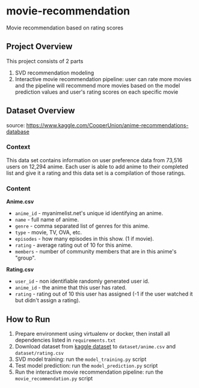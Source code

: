 # movie-recommendation
Movie recommendation based on rating scores

## Project Overview
This project consists of 2 parts
1. SVD recommendation modeling
2. Interactive movie recommendation pipeline: user can rate more movies and the pipeline will recommend more movies based on the model prediction values and user's rating scores on each specific movie

## Dataset Overview
source: https://www.kaggle.com/CooperUnion/anime-recommendations-database

### Context
This data set contains information on user preference data from 73,516 users on 12,294 anime. Each user is able to add anime to their completed list and give it a rating and this data set is a compilation of those ratings.

### Content
**Anime.csv**
- `anime_id` - myanimelist.net's unique id identifying an anime.
- `name` - full name of anime.
- `genre` - comma separated list of genres for this anime.
- `type` - movie, TV, OVA, etc.
- `episodes` - how many episodes in this show. (1 if movie).
- `rating` - average rating out of 10 for this anime.
- `members` - number of community members that are in this anime's "group".

**Rating.csv**
- `user_id` - non identifiable randomly generated user id.
- `anime_id` - the anime that this user has rated.
- `rating` - rating out of 10 this user has assigned (-1 if the user watched it but didn't assign a rating).

## How to Run
1. Prepare environment using virtualenv or docker, then install all dependencies listed in `requirements.txt`
2. Download dataset from [kaggle dataset](https://www.kaggle.com/CooperUnion/anime-recommendations-database) to `dataset/anime.csv` and `dataset/rating.csv`
3. SVD model training: run the `model_training.py` script
4. Test model prediction: run the `model_prediction.py` script
5. Run the interactive movie recommendation pipeline: run the `movie_recommendation.py` script